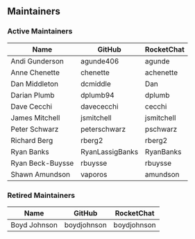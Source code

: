 ## Maintainers

### Active Maintainers
| Name | GitHub | RocketChat |
| --- | --- | --- |
| Andi Gunderson | agunde406 | agunde |
| Anne Chenette | chenette | achenette |
| Dan Middleton | dcmiddle | Dan |
| Darian Plumb | dplumb94 | dplumb |
| Dave Cecchi | davececchi | cecchi |
| James Mitchell | jsmitchell | jsmitchell |
| Peter Schwarz | peterschwarz | pschwarz |
| Richard Berg | rberg2 | rberg2 |
| Ryan Banks | RyanLassigBanks | RyanBanks |
| Ryan Beck-Buysse | rbuysse | rbuysse |
| Shawn Amundson | vaporos | amundson |

### Retired Maintainers
| Name | GitHub | RocketChat |
| --- | --- | --- |
| Boyd Johnson | boydjohnson | boydjohnson |
